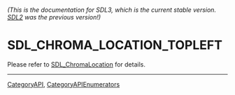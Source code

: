 ###### (This is the documentation for SDL3, which is the current stable version. [SDL2](https://wiki.libsdl.org/SDL2/) was the previous version!)
# SDL_CHROMA_LOCATION_TOPLEFT

Please refer to [SDL_ChromaLocation](SDL_ChromaLocation) for details.

----
[CategoryAPI](CategoryAPI), [CategoryAPIEnumerators](CategoryAPIEnumerators)

